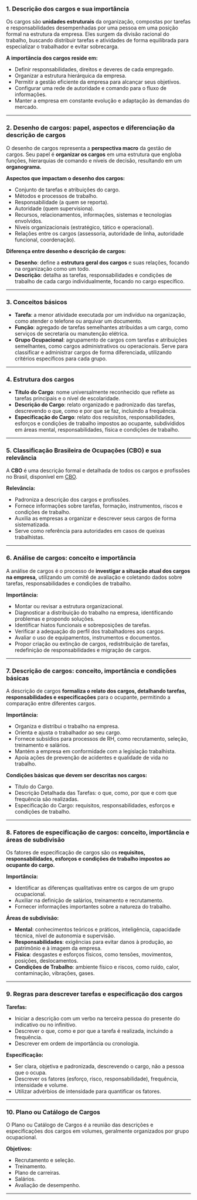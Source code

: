 	
### 1. Descrição dos cargos e sua importância

Os cargos são **unidades estruturais** da organização, compostas por tarefas e responsabilidades desempenhadas por uma pessoa em uma posição formal na estrutura da empresa. Eles surgem da divisão racional do trabalho, buscando distribuir tarefas e atividades de forma equilibrada para especializar o trabalhador e evitar sobrecarga.

**A importância dos cargos reside em:**

- Definir responsabilidades, direitos e deveres de cada empregado.
- Organizar a estrutura hierárquica da empresa.
- Permitir a gestão eficiente da empresa para alcançar seus objetivos.
- Configurar uma rede de autoridade e comando para o fluxo de informações.
- Manter a empresa em constante evolução e adaptação às demandas do mercado.

---

### 2. Desenho de cargos: papel, aspectos e diferenciação da descrição de cargos

O desenho de cargos representa a **perspectiva macro** da gestão de cargos. Seu papel é **organizar os cargos** em uma estrutura que engloba funções, hierarquias de comando e níveis de decisão, resultando em um **organograma.**

**Aspectos que impactam o desenho dos cargos:**

- Conjunto de tarefas e atribuições do cargo.
- Métodos e processos de trabalho.
- Responsabilidade (a quem se reporta).
- Autoridade (quem supervisiona).
- Recursos, relacionamentos, informações, sistemas e tecnologias envolvidos.
- Níveis organizacionais (estratégico, tático e operacional).
- Relações entre os cargos (assessoria, autoridade de linha, autoridade funcional, coordenação).

**Diferença entre desenho e descrição de cargos:**

- **Desenho**: define a **estrutura geral dos cargos** e suas relações, focando na organização como um todo.
- **Descrição**: detalha as tarefas, responsabilidades e condições de trabalho de cada cargo individualmente, focando no cargo específico.

---

### 3. Conceitos básicos

- **Tarefa**: a menor atividade executada por um indivíduo na organização, como atender o telefone ou arquivar um documento.
- **Função**: agregado de tarefas semelhantes atribuídas a um cargo, como serviços de secretaria ou manutenção elétrica.
- **Grupo Ocupacional**: agrupamento de cargos com tarefas e atribuições semelhantes, como cargos administrativos ou operacionais. Serve para classificar e administrar cargos de forma diferenciada, utilizando critérios específicos para cada grupo.

---

### 4. Estrutura dos cargos

- **Título do Cargo**: nome universalmente reconhecido que reflete as tarefas principais e o nível de escolaridade.
- **Descrição do Cargo**: relato organizado e padronizado das tarefas, descrevendo o que, como e por que se faz, incluindo a frequência.
- **Especificação do Cargo**: relato dos requisitos, responsabilidades, esforços e condições de trabalho impostos ao ocupante, subdivididos em áreas mental, responsabilidades, física e condições de trabalho.

---

### 5. Classificação Brasileira de Ocupações (CBO) e sua relevância

A **CBO** é uma descrição formal e detalhada de todos os cargos e profissões no Brasil, disponível em [CBO](http://www.mtecbo.gov.br/cbosite/pages/home.jsf).

**Relevância:**
- Padroniza a descrição dos cargos e profissões.
- Fornece informações sobre tarefas, formação, instrumentos, riscos e condições de trabalho.
- Auxilia as empresas a organizar e descrever seus cargos de forma sistematizada.
- Serve como referência para autoridades em casos de queixas trabalhistas.

---

### 6. Análise de cargos: conceito e importância

A análise de cargos é o processo de **investigar a situação atual dos cargos na empresa,** utilizando um comitê de avaliação e coletando dados sobre tarefas, responsabilidades e condições de trabalho.

**Importância:**
- Montar ou revisar a estrutura organizacional.
- Diagnosticar a distribuição do trabalho na empresa, identificando problemas e propondo soluções.
- Identificar hiatos funcionais e sobreposições de tarefas.
- Verificar a adequação do perfil dos trabalhadores aos cargos.
- Avaliar o uso de equipamentos, instrumentos e documentos.
- Propor criação ou extinção de cargos, redistribuição de tarefas, redefinição de responsabilidades e migração de cargos.

---

### 7. Descrição de cargos: conceito, importância e condições básicas

A descrição de cargos **formaliza o relato dos cargos, detalhando tarefas, responsabilidades e especificações** para o ocupante, permitindo a comparação entre diferentes cargos.

**Importância:**
- Organiza e distribui o trabalho na empresa.
- Orienta e ajusta o trabalhador ao seu cargo.
- Fornece subsídios para processos de RH, como recrutamento, seleção, treinamento e salários.
- Mantém a empresa em conformidade com a legislação trabalhista.
- Apoia ações de prevenção de acidentes e qualidade de vida no trabalho.

**Condições básicas que devem ser descritas nos cargos:**

- Título do Cargo.
- Descrição Detalhada das Tarefas: o que, como, por que e com que frequência são realizadas.
- Especificação do Cargo: requisitos, responsabilidades, esforços e condições de trabalho.

---

### 8. Fatores de especificação de cargos: conceito, importância e áreas de subdivisão

Os fatores de especificação de cargos são os **requisitos, responsabilidades, esforços e condições de trabalho impostos ao ocupante do cargo.**

**Importância:**
- Identificar as diferenças qualitativas entre os cargos de um grupo ocupacional.
- Auxiliar na definição de salários, treinamento e recrutamento.
- Fornecer informações importantes sobre a natureza do trabalho.

**Áreas de subdivisão:**
- **Mental**: conhecimentos teóricos e práticos, inteligência, capacidade técnica, nível de autonomia e supervisão.
- **Responsabilidades**: exigências para evitar danos à produção, ao patrimônio e à imagem da empresa.
- **Física**: desgastes e esforços físicos, como tensões, movimentos, posições, deslocamentos.
- **Condições de Trabalho**: ambiente físico e riscos, como ruído, calor, contaminação, vibrações, gases.

---

### 9. Regras para descrever tarefas e especificação dos cargos

**Tarefas:**
- Iniciar a descrição com um verbo na terceira pessoa do presente do indicativo ou no infinitivo.
- Descrever o que, como e por que a tarefa é realizada, incluindo a frequência.
- Descrever em ordem de importância ou cronologia.

**Especificação:**
- Ser clara, objetiva e padronizada, descrevendo o cargo, não a pessoa que o ocupa.
- Descrever os fatores (esforço, risco, responsabilidade), frequência, intensidade e volume.
- Utilizar advérbios de intensidade para quantificar os fatores.
---
### 10. Plano ou Catálogo de Cargos

O Plano ou Catálogo de Cargos é a reunião das descrições e especificações dos cargos em volumes, geralmente organizados por grupo ocupacional.

**Objetivos:**
- Recrutamento e seleção.
- Treinamento.
- Plano de carreiras.
- Salários.
- Avaliação de desempenho.

---